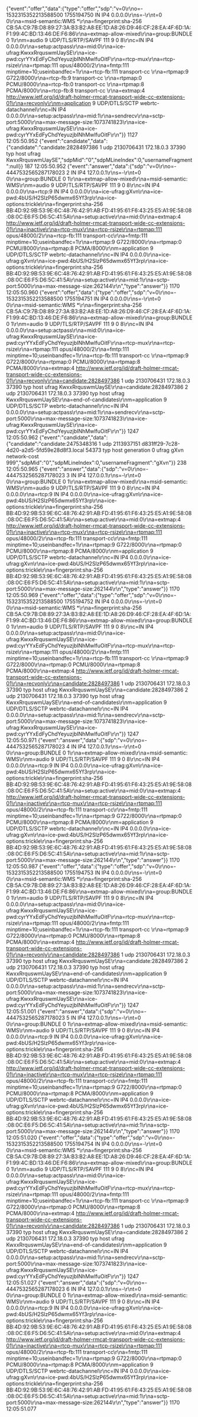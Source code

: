{"event":"offer","data":{"type":"offer","sdp":"v=0\r\no=- 1532315352213588500 1755194750 IN IP4 0.0.0.0\r\ns=-\r\nt=0 0\r\na=msid-semantic:WMS *\r\na=fingerprint:sha-256 CB:5A:C9:7B:D8:89:27:3A:B3:B2:A8:EE:1D:A8:26:D9:46:CF:28:EA:4F:6D:1A:F1:99:4C:BD:13:46:DE:F6:86\r\na=extmap-allow-mixed\r\na=group:BUNDLE 0 1\r\nm=audio 9 UDP/TLS/RTP/SAVPF 111 9 0 8\r\nc=IN IP4 0.0.0.0\r\na=setup:actpass\r\na=mid:0\r\na=ice-ufrag:KwxxRrquswmUaySE\r\na=ice-pwd:cyrYYxEdFyChdYeyuzjbINhMwlfuOitF\r\na=rtcp-mux\r\na=rtcp-rsize\r\na=rtpmap:111 opus/48000/2\r\na=fmtp:111 minptime=10;useinbandfec=1\r\na=rtcp-fb:111 transport-cc \r\na=rtpmap:9 G722/8000\r\na=rtcp-fb:9 transport-cc \r\na=rtpmap:0 PCMU/8000\r\na=rtcp-fb:0 transport-cc \r\na=rtpmap:8 PCMA/8000\r\na=rtcp-fb:8 transport-cc \r\na=extmap:4 http://www.ietf.org/id/draft-holmer-rmcat-transport-wide-cc-extensions-01\r\na=recvonly\r\nm=application 9 UDP/DTLS/SCTP webrtc-datachannel\r\nc=IN IP4 0.0.0.0\r\na=setup:actpass\r\na=mid:1\r\na=sendrecv\r\na=sctp-port:5000\r\na=max-message-size:1073741823\r\na=ice-ufrag:KwxxRrquswmUaySE\r\na=ice-pwd:cyrYYxEdFyChdYeyuzjbINhMwlfuOitF\r\n"}}	1127	
12:05:50.952
{"event":"candidate","data":{"candidate":"candidate:2828497386 1 udp 2130706431 172.18.0.3 37390 typ host ufrag KwxxRrquswmUaySE","sdpMid":"0","sdpMLineIndex":0,"usernameFragment":null}}	187	
12:05:50.952
{"event":"answer","data":{"sdp":"v=0\r\no=- 4447532565287178023 2 IN IP4 127.0.0.1\r\ns=-\r\nt=0 0\r\na=group:BUNDLE 0 1\r\na=extmap-allow-mixed\r\na=msid-semantic: WMS\r\nm=audio 9 UDP/TLS/RTP/SAVPF 111 9 0 8\r\nc=IN IP4 0.0.0.0\r\na=rtcp:9 IN IP4 0.0.0.0\r\na=ice-ufrag:gXvn\r\na=ice-pwd:4bUS/H2SlzP65dwmx65Yf3rp\r\na=ice-options:trickle\r\na=fingerprint:sha-256 BB:4D:92:9B:53:9E:6C:48:76:42:91:AB:FD:41:95:61:F6:43:25:E5:A1:9E:58:08:08:0C:E6:F5:D6:5C:41:5A\r\na=setup:active\r\na=mid:0\r\na=extmap:4 http://www.ietf.org/id/draft-holmer-rmcat-transport-wide-cc-extensions-01\r\na=inactive\r\na=rtcp-mux\r\na=rtcp-rsize\r\na=rtpmap:111 opus/48000/2\r\na=rtcp-fb:111 transport-cc\r\na=fmtp:111 minptime=10;useinbandfec=1\r\na=rtpmap:9 G722/8000\r\na=rtpmap:0 PCMU/8000\r\na=rtpmap:8 PCMA/8000\r\nm=application 9 UDP/DTLS/SCTP webrtc-datachannel\r\nc=IN IP4 0.0.0.0\r\na=ice-ufrag:gXvn\r\na=ice-pwd:4bUS/H2SlzP65dwmx65Yf3rp\r\na=ice-options:trickle\r\na=fingerprint:sha-256 BB:4D:92:9B:53:9E:6C:48:76:42:91:AB:FD:41:95:61:F6:43:25:E5:A1:9E:58:08:08:0C:E6:F5:D6:5C:41:5A\r\na=setup:active\r\na=mid:1\r\na=sctp-port:5000\r\na=max-message-size:262144\r\n","type":"answer"}}	1170	
12:05:50.960
{"event":"offer","data":{"type":"offer","sdp":"v=0\r\no=- 1532315352213588500 1755194751 IN IP4 0.0.0.0\r\ns=-\r\nt=0 0\r\na=msid-semantic:WMS *\r\na=fingerprint:sha-256 CB:5A:C9:7B:D8:89:27:3A:B3:B2:A8:EE:1D:A8:26:D9:46:CF:28:EA:4F:6D:1A:F1:99:4C:BD:13:46:DE:F6:86\r\na=extmap-allow-mixed\r\na=group:BUNDLE 0 1\r\nm=audio 9 UDP/TLS/RTP/SAVPF 111 9 0 8\r\nc=IN IP4 0.0.0.0\r\na=setup:actpass\r\na=mid:0\r\na=ice-ufrag:KwxxRrquswmUaySE\r\na=ice-pwd:cyrYYxEdFyChdYeyuzjbINhMwlfuOitF\r\na=rtcp-mux\r\na=rtcp-rsize\r\na=rtpmap:111 opus/48000/2\r\na=fmtp:111 minptime=10;useinbandfec=1\r\na=rtcp-fb:111 transport-cc \r\na=rtpmap:9 G722/8000\r\na=rtpmap:0 PCMU/8000\r\na=rtpmap:8 PCMA/8000\r\na=extmap:4 http://www.ietf.org/id/draft-holmer-rmcat-transport-wide-cc-extensions-01\r\na=recvonly\r\na=candidate:2828497386 1 udp 2130706431 172.18.0.3 37390 typ host ufrag KwxxRrquswmUaySE\r\na=candidate:2828497386 2 udp 2130706431 172.18.0.3 37390 typ host ufrag KwxxRrquswmUaySE\r\na=end-of-candidates\r\nm=application 9 UDP/DTLS/SCTP webrtc-datachannel\r\nc=IN IP4 0.0.0.0\r\na=setup:actpass\r\na=mid:1\r\na=sendrecv\r\na=sctp-port:5000\r\na=max-message-size:1073741823\r\na=ice-ufrag:KwxxRrquswmUaySE\r\na=ice-pwd:cyrYYxEdFyChdYeyuzjbINhMwlfuOitF\r\n"}}	1247	
12:05:50.962
{"event":"candidate","data":{"candidate":"candidate:2475348316 1 udp 2113937151 d831ff29-7c28-4d20-a2d5-5fd59e28d8f3.local 54373 typ host generation 0 ufrag gXvn network-cost 999","sdpMid":"0","sdpMLineIndex":0,"usernameFragment":"gXvn"}}	238	
12:05:50.965
{"event":"answer","data":{"sdp":"v=0\r\no=- 4447532565287178023 3 IN IP4 127.0.0.1\r\ns=-\r\nt=0 0\r\na=group:BUNDLE 0 1\r\na=extmap-allow-mixed\r\na=msid-semantic: WMS\r\nm=audio 9 UDP/TLS/RTP/SAVPF 111 9 0 8\r\nc=IN IP4 0.0.0.0\r\na=rtcp:9 IN IP4 0.0.0.0\r\na=ice-ufrag:gXvn\r\na=ice-pwd:4bUS/H2SlzP65dwmx65Yf3rp\r\na=ice-options:trickle\r\na=fingerprint:sha-256 BB:4D:92:9B:53:9E:6C:48:76:42:91:AB:FD:41:95:61:F6:43:25:E5:A1:9E:58:08:08:0C:E6:F5:D6:5C:41:5A\r\na=setup:active\r\na=mid:0\r\na=extmap:4 http://www.ietf.org/id/draft-holmer-rmcat-transport-wide-cc-extensions-01\r\na=inactive\r\na=rtcp-mux\r\na=rtcp-rsize\r\na=rtpmap:111 opus/48000/2\r\na=rtcp-fb:111 transport-cc\r\na=fmtp:111 minptime=10;useinbandfec=1\r\na=rtpmap:9 G722/8000\r\na=rtpmap:0 PCMU/8000\r\na=rtpmap:8 PCMA/8000\r\nm=application 9 UDP/DTLS/SCTP webrtc-datachannel\r\nc=IN IP4 0.0.0.0\r\na=ice-ufrag:gXvn\r\na=ice-pwd:4bUS/H2SlzP65dwmx65Yf3rp\r\na=ice-options:trickle\r\na=fingerprint:sha-256 BB:4D:92:9B:53:9E:6C:48:76:42:91:AB:FD:41:95:61:F6:43:25:E5:A1:9E:58:08:08:0C:E6:F5:D6:5C:41:5A\r\na=setup:active\r\na=mid:1\r\na=sctp-port:5000\r\na=max-message-size:262144\r\n","type":"answer"}}	1170	
12:05:50.969
{"event":"offer","data":{"type":"offer","sdp":"v=0\r\no=- 1532315352213588500 1755194752 IN IP4 0.0.0.0\r\ns=-\r\nt=0 0\r\na=msid-semantic:WMS *\r\na=fingerprint:sha-256 CB:5A:C9:7B:D8:89:27:3A:B3:B2:A8:EE:1D:A8:26:D9:46:CF:28:EA:4F:6D:1A:F1:99:4C:BD:13:46:DE:F6:86\r\na=extmap-allow-mixed\r\na=group:BUNDLE 0 1\r\nm=audio 9 UDP/TLS/RTP/SAVPF 111 9 0 8\r\nc=IN IP4 0.0.0.0\r\na=setup:actpass\r\na=mid:0\r\na=ice-ufrag:KwxxRrquswmUaySE\r\na=ice-pwd:cyrYYxEdFyChdYeyuzjbINhMwlfuOitF\r\na=rtcp-mux\r\na=rtcp-rsize\r\na=rtpmap:111 opus/48000/2\r\na=fmtp:111 minptime=10;useinbandfec=1\r\na=rtcp-fb:111 transport-cc \r\na=rtpmap:9 G722/8000\r\na=rtpmap:0 PCMU/8000\r\na=rtpmap:8 PCMA/8000\r\na=extmap:4 http://www.ietf.org/id/draft-holmer-rmcat-transport-wide-cc-extensions-01\r\na=recvonly\r\na=candidate:2828497386 1 udp 2130706431 172.18.0.3 37390 typ host ufrag KwxxRrquswmUaySE\r\na=candidate:2828497386 2 udp 2130706431 172.18.0.3 37390 typ host ufrag KwxxRrquswmUaySE\r\na=end-of-candidates\r\nm=application 9 UDP/DTLS/SCTP webrtc-datachannel\r\nc=IN IP4 0.0.0.0\r\na=setup:actpass\r\na=mid:1\r\na=sendrecv\r\na=sctp-port:5000\r\na=max-message-size:1073741823\r\na=ice-ufrag:KwxxRrquswmUaySE\r\na=ice-pwd:cyrYYxEdFyChdYeyuzjbINhMwlfuOitF\r\n"}}	1247	
12:05:50.971
{"event":"answer","data":{"sdp":"v=0\r\no=- 4447532565287178023 4 IN IP4 127.0.0.1\r\ns=-\r\nt=0 0\r\na=group:BUNDLE 0 1\r\na=extmap-allow-mixed\r\na=msid-semantic: WMS\r\nm=audio 9 UDP/TLS/RTP/SAVPF 111 9 0 8\r\nc=IN IP4 0.0.0.0\r\na=rtcp:9 IN IP4 0.0.0.0\r\na=ice-ufrag:gXvn\r\na=ice-pwd:4bUS/H2SlzP65dwmx65Yf3rp\r\na=ice-options:trickle\r\na=fingerprint:sha-256 BB:4D:92:9B:53:9E:6C:48:76:42:91:AB:FD:41:95:61:F6:43:25:E5:A1:9E:58:08:08:0C:E6:F5:D6:5C:41:5A\r\na=setup:active\r\na=mid:0\r\na=extmap:4 http://www.ietf.org/id/draft-holmer-rmcat-transport-wide-cc-extensions-01\r\na=inactive\r\na=rtcp-mux\r\na=rtcp-rsize\r\na=rtpmap:111 opus/48000/2\r\na=rtcp-fb:111 transport-cc\r\na=fmtp:111 minptime=10;useinbandfec=1\r\na=rtpmap:9 G722/8000\r\na=rtpmap:0 PCMU/8000\r\na=rtpmap:8 PCMA/8000\r\nm=application 9 UDP/DTLS/SCTP webrtc-datachannel\r\nc=IN IP4 0.0.0.0\r\na=ice-ufrag:gXvn\r\na=ice-pwd:4bUS/H2SlzP65dwmx65Yf3rp\r\na=ice-options:trickle\r\na=fingerprint:sha-256 BB:4D:92:9B:53:9E:6C:48:76:42:91:AB:FD:41:95:61:F6:43:25:E5:A1:9E:58:08:08:0C:E6:F5:D6:5C:41:5A\r\na=setup:active\r\na=mid:1\r\na=sctp-port:5000\r\na=max-message-size:262144\r\n","type":"answer"}}	1170	
12:05:50.987
{"event":"offer","data":{"type":"offer","sdp":"v=0\r\no=- 1532315352213588500 1755194753 IN IP4 0.0.0.0\r\ns=-\r\nt=0 0\r\na=msid-semantic:WMS *\r\na=fingerprint:sha-256 CB:5A:C9:7B:D8:89:27:3A:B3:B2:A8:EE:1D:A8:26:D9:46:CF:28:EA:4F:6D:1A:F1:99:4C:BD:13:46:DE:F6:86\r\na=extmap-allow-mixed\r\na=group:BUNDLE 0 1\r\nm=audio 9 UDP/TLS/RTP/SAVPF 111 9 0 8\r\nc=IN IP4 0.0.0.0\r\na=setup:actpass\r\na=mid:0\r\na=ice-ufrag:KwxxRrquswmUaySE\r\na=ice-pwd:cyrYYxEdFyChdYeyuzjbINhMwlfuOitF\r\na=rtcp-mux\r\na=rtcp-rsize\r\na=rtpmap:111 opus/48000/2\r\na=fmtp:111 minptime=10;useinbandfec=1\r\na=rtcp-fb:111 transport-cc \r\na=rtpmap:9 G722/8000\r\na=rtpmap:0 PCMU/8000\r\na=rtpmap:8 PCMA/8000\r\na=extmap:4 http://www.ietf.org/id/draft-holmer-rmcat-transport-wide-cc-extensions-01\r\na=recvonly\r\na=candidate:2828497386 1 udp 2130706431 172.18.0.3 37390 typ host ufrag KwxxRrquswmUaySE\r\na=candidate:2828497386 2 udp 2130706431 172.18.0.3 37390 typ host ufrag KwxxRrquswmUaySE\r\na=end-of-candidates\r\nm=application 9 UDP/DTLS/SCTP webrtc-datachannel\r\nc=IN IP4 0.0.0.0\r\na=setup:actpass\r\na=mid:1\r\na=sendrecv\r\na=sctp-port:5000\r\na=max-message-size:1073741823\r\na=ice-ufrag:KwxxRrquswmUaySE\r\na=ice-pwd:cyrYYxEdFyChdYeyuzjbINhMwlfuOitF\r\n"}}	1247	
12:05:51.001
{"event":"answer","data":{"sdp":"v=0\r\no=- 4447532565287178023 5 IN IP4 127.0.0.1\r\ns=-\r\nt=0 0\r\na=group:BUNDLE 0 1\r\na=extmap-allow-mixed\r\na=msid-semantic: WMS\r\nm=audio 9 UDP/TLS/RTP/SAVPF 111 9 0 8\r\nc=IN IP4 0.0.0.0\r\na=rtcp:9 IN IP4 0.0.0.0\r\na=ice-ufrag:gXvn\r\na=ice-pwd:4bUS/H2SlzP65dwmx65Yf3rp\r\na=ice-options:trickle\r\na=fingerprint:sha-256 BB:4D:92:9B:53:9E:6C:48:76:42:91:AB:FD:41:95:61:F6:43:25:E5:A1:9E:58:08:08:0C:E6:F5:D6:5C:41:5A\r\na=setup:active\r\na=mid:0\r\na=extmap:4 http://www.ietf.org/id/draft-holmer-rmcat-transport-wide-cc-extensions-01\r\na=inactive\r\na=rtcp-mux\r\na=rtcp-rsize\r\na=rtpmap:111 opus/48000/2\r\na=rtcp-fb:111 transport-cc\r\na=fmtp:111 minptime=10;useinbandfec=1\r\na=rtpmap:9 G722/8000\r\na=rtpmap:0 PCMU/8000\r\na=rtpmap:8 PCMA/8000\r\nm=application 9 UDP/DTLS/SCTP webrtc-datachannel\r\nc=IN IP4 0.0.0.0\r\na=ice-ufrag:gXvn\r\na=ice-pwd:4bUS/H2SlzP65dwmx65Yf3rp\r\na=ice-options:trickle\r\na=fingerprint:sha-256 BB:4D:92:9B:53:9E:6C:48:76:42:91:AB:FD:41:95:61:F6:43:25:E5:A1:9E:58:08:08:0C:E6:F5:D6:5C:41:5A\r\na=setup:active\r\na=mid:1\r\na=sctp-port:5000\r\na=max-message-size:262144\r\n","type":"answer"}}	1170	
12:05:51.020
{"event":"offer","data":{"type":"offer","sdp":"v=0\r\no=- 1532315352213588500 1755194754 IN IP4 0.0.0.0\r\ns=-\r\nt=0 0\r\na=msid-semantic:WMS *\r\na=fingerprint:sha-256 CB:5A:C9:7B:D8:89:27:3A:B3:B2:A8:EE:1D:A8:26:D9:46:CF:28:EA:4F:6D:1A:F1:99:4C:BD:13:46:DE:F6:86\r\na=extmap-allow-mixed\r\na=group:BUNDLE 0 1\r\nm=audio 9 UDP/TLS/RTP/SAVPF 111 9 0 8\r\nc=IN IP4 0.0.0.0\r\na=setup:actpass\r\na=mid:0\r\na=ice-ufrag:KwxxRrquswmUaySE\r\na=ice-pwd:cyrYYxEdFyChdYeyuzjbINhMwlfuOitF\r\na=rtcp-mux\r\na=rtcp-rsize\r\na=rtpmap:111 opus/48000/2\r\na=fmtp:111 minptime=10;useinbandfec=1\r\na=rtcp-fb:111 transport-cc \r\na=rtpmap:9 G722/8000\r\na=rtpmap:0 PCMU/8000\r\na=rtpmap:8 PCMA/8000\r\na=extmap:4 http://www.ietf.org/id/draft-holmer-rmcat-transport-wide-cc-extensions-01\r\na=recvonly\r\na=candidate:2828497386 1 udp 2130706431 172.18.0.3 37390 typ host ufrag KwxxRrquswmUaySE\r\na=candidate:2828497386 2 udp 2130706431 172.18.0.3 37390 typ host ufrag KwxxRrquswmUaySE\r\na=end-of-candidates\r\nm=application 9 UDP/DTLS/SCTP webrtc-datachannel\r\nc=IN IP4 0.0.0.0\r\na=setup:actpass\r\na=mid:1\r\na=sendrecv\r\na=sctp-port:5000\r\na=max-message-size:1073741823\r\na=ice-ufrag:KwxxRrquswmUaySE\r\na=ice-pwd:cyrYYxEdFyChdYeyuzjbINhMwlfuOitF\r\n"}}	1247	
12:05:51.027
{"event":"answer","data":{"sdp":"v=0\r\no=- 4447532565287178023 6 IN IP4 127.0.0.1\r\ns=-\r\nt=0 0\r\na=group:BUNDLE 0 1\r\na=extmap-allow-mixed\r\na=msid-semantic: WMS\r\nm=audio 9 UDP/TLS/RTP/SAVPF 111 9 0 8\r\nc=IN IP4 0.0.0.0\r\na=rtcp:9 IN IP4 0.0.0.0\r\na=ice-ufrag:gXvn\r\na=ice-pwd:4bUS/H2SlzP65dwmx65Yf3rp\r\na=ice-options:trickle\r\na=fingerprint:sha-256 BB:4D:92:9B:53:9E:6C:48:76:42:91:AB:FD:41:95:61:F6:43:25:E5:A1:9E:58:08:08:0C:E6:F5:D6:5C:41:5A\r\na=setup:active\r\na=mid:0\r\na=extmap:4 http://www.ietf.org/id/draft-holmer-rmcat-transport-wide-cc-extensions-01\r\na=inactive\r\na=rtcp-mux\r\na=rtcp-rsize\r\na=rtpmap:111 opus/48000/2\r\na=rtcp-fb:111 transport-cc\r\na=fmtp:111 minptime=10;useinbandfec=1\r\na=rtpmap:9 G722/8000\r\na=rtpmap:0 PCMU/8000\r\na=rtpmap:8 PCMA/8000\r\nm=application 9 UDP/DTLS/SCTP webrtc-datachannel\r\nc=IN IP4 0.0.0.0\r\na=ice-ufrag:gXvn\r\na=ice-pwd:4bUS/H2SlzP65dwmx65Yf3rp\r\na=ice-options:trickle\r\na=fingerprint:sha-256 BB:4D:92:9B:53:9E:6C:48:76:42:91:AB:FD:41:95:61:F6:43:25:E5:A1:9E:58:08:08:0C:E6:F5:D6:5C:41:5A\r\na=setup:active\r\na=mid:1\r\na=sctp-port:5000\r\na=max-message-size:262144\r\n","type":"answer"}}	1170	
12:05:51.077
